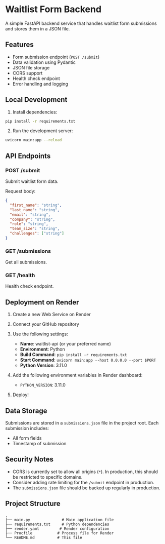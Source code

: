 # Waitlist Form Backend

A simple FastAPI backend service that handles waitlist form submissions and stores them in a JSON file.

## Features

- Form submission endpoint (`POST /submit`)
- Data validation using Pydantic
- JSON file storage
- CORS support
- Health check endpoint
- Error handling and logging

## Local Development

1. Install dependencies:

```bash
pip install -r requirements.txt
```

2. Run the development server:

```bash
uvicorn main:app --reload
```

## API Endpoints

### POST /submit

Submit waitlist form data.

Request body:

```json
{
  "first_name": "string",
  "last_name": "string",
  "email": "string",
  "company": "string",
  "role": "string",
  "team_size": "string",
  "challenges": ["string"]
}
```

### GET /submissions

Get all submissions.

### GET /health

Health check endpoint.

## Deployment on Render

1. Create a new Web Service on Render
2. Connect your GitHub repository
3. Use the following settings:

   - **Name**: waitlist-api (or your preferred name)
   - **Environment**: Python
   - **Build Command**: `pip install -r requirements.txt`
   - **Start Command**: `uvicorn main:app --host 0.0.0.0 --port $PORT`
   - **Python Version**: 3.11.0

4. Add the following environment variables in Render dashboard:

   - `PYTHON_VERSION`: 3.11.0

5. Deploy!

## Data Storage

Submissions are stored in a `submissions.json` file in the project root. Each submission includes:

- All form fields
- Timestamp of submission

## Security Notes

- CORS is currently set to allow all origins (`*`). In production, this should be restricted to specific domains.
- Consider adding rate limiting for the `/submit` endpoint in production.
- The `submissions.json` file should be backed up regularly in production.

## Project Structure

```
.
├── main.py              # Main application file
├── requirements.txt     # Python dependencies
├── render.yaml         # Render configuration
├── Procfile           # Process file for Render
└── README.md          # This file
```
